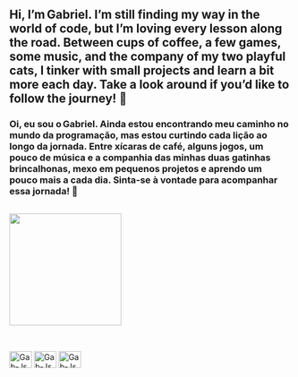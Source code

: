 ## Hi, I’m Gabriel. I’m still finding my way in the world of code, but I’m loving every lesson along the road. Between cups of coffee, a few games, some music, and the company of my two playful cats, I tinker with small projects and learn a bit more each day. Take a look around if you’d like to follow the journey! 👋

### Oi, eu sou o Gabriel. Ainda estou encontrando meu caminho no mundo da programação, mas estou curtindo cada lição ao longo da jornada. Entre xícaras de café, alguns jogos, um pouco de música e a companhia das minhas duas gatinhas brincalhonas, mexo em pequenos projetos e aprendo um pouco mais a cada dia. Sinta‑se à vontade para acompanhar essa jornada! 👋

##

<div style="display: inline_block">
  <a href="https://github.com/anuraghazra/convoychat">
    <img height=200 display=flex src="https://github-readme-stats.vercel.app/api/top-langs?username=Gab-Silva&layout=compact&theme=tokyonight&langs_count=8&card_width=100"/>
  </a>
</div>

##

<div style="display: inline_block"><br>
<img align="center" alt="Gab-Js" height="30" width="40" src="https://icongr.am/devicon/css3-original.svg?size=128&color=currentColor">
<img align="center" alt="Gab-Js" height="30" width="40" src="https://icongr.am/devicon/html5-original.svg?size=128&color=currentColor">
<img align="center" alt="Gab-Js" height="30" width="40" src="https://icongr.am/devicon/javascript-original.svg?size=128&color=currentColor">
</div>

